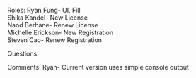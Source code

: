 Roles:
Ryan Fung- UI, Fill  
Shika Kandel- New License  
Naod Berhane- Renew License  
Michelle Erickson- New Registration  
Steven Cao- Renew Registration  


Questions:

Comments:
Ryan- Current version uses simple console output  

